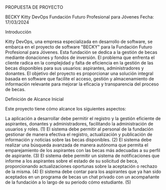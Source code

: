 PROPUESTA DE PROYECTO

BECKY
Kitty DevOps
Fundación Futuro Profesional para Jóvenes
Fecha: 17/03/2024

Introducción 

Kitty DevOps, una empresa especializada en desarrollo de software, se embarca en el proyecto de software "BECKY" para la Fundación Futuro Profesional para Jóvenes. Esta fundación se dedica a la gestión de becas mediante donaciones y fondos de inversión. El problema que enfrenta el cliente radica en la complejidad y falta de eficiencia en la gestión de las becas disponibles para sus usuarios: aspirantes, administradores y donantes. El objetivo del proyecto es proporcionar una solución integral basada en software que facilite el acceso, gestión y almacenamiento de información relevante para mejorar la eficacia y transparencia del proceso de becas.

Definición de Alcance Inicial

Este proyecto tiene cómo alcance los siguientes aspectos:

La aplicación a desarrollar debe permitir el registro y la gestión eficiente de aspirantes, donantes y administradores, facilitando la administración de usuarios y roles. (1) El sistema debe permitir al personal de la fundación gestionar de manera efectiva el registro, actualización y publicación de información y noticias sobre las becas disponibles. (2)  El sistema debe realizar una búsqueda avanzada de manera autónoma que permita el emparejamiento de los aspirantes con las becas más adecuadas a su perfil de aspirante. (3) El sistema debe permitir un sistema de notificaciones que informe a los aspirantes sobre el estado de su solicitud de beca, proporcionando actualizaciones oportunas sobre la aceptación o rechazo de la misma. (4) El sistema debe contar para los aspirantes que ya han sido aceptados en un programa de becas un chat privado con un acompañante de la fundación a lo largo de su periodo cómo estudiante. (5)
